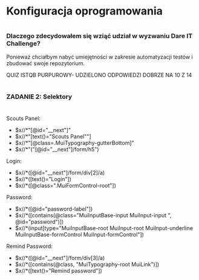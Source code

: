 # <h1> Konfiguracja oprogramowania
# <h3>Dlaczego zdecydowałem się wziąć udział w wyzwaniu Dare IT Challenge?
Ponieważ chciałbym nabyć umiejętności w zakresie automatyzacji testów i zbudować swoje repozytorium. 

QUIZ ISTQB PURPUROWY- UDZIELONO ODPOWIEDZI DOBRZE NA 10 Z 14

# <h3>ZADANIE 2: Selektory
#
Scouts Panel:

* $x//*"[@id="__next"]"
* $x//*"[text()="Scouts Panel""]
* $x//*"[@class=.MuiTypography-gutterBottom]"
* $x//*"("[@id="__next"]/form/h5")

Login: 

* $x//*([@id="__next"]/form/div[2]/a)
* $x//*([text()="Login"])
* $x//*([@class=".MuiFormControl-root"])

Password:

* $x//*([@id="password-label"])
* $x//*([contains(@class="MuiInputBase-input MuiInput-input ", @id="password")])
* $x//*(input[type="MuiInputBase-root MuiInput-root MuiInput-underline MuiInputBase-formControl MuiInput-formControl"])	

Remind Password:

* $x//*([@id="__next"]/form/div[3]/a)
* $x//*([contains(@class, "MuiTypography-root MuiLink")]) 
* $x//*([text()="Remind password"])